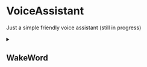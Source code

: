 # VoiceAssistant

Just a simple friendly voice assistant (still in progress)

<details>
<summary><h2>WakeWord</h2></summary>
<h1>Installation</h1>
<br>
First download the <a href = "https://drive.google.com/drive/folders/1ZsJsb_KwIAyRX3QK0FDeKR3ArPWt_7hQ?usp=share_link">models</a> from this link and keep in the folder named models. Then run the file named `engine.py`
</details>
